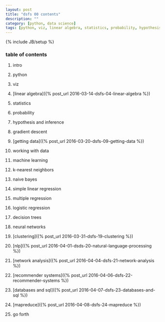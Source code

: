 ```yaml
---
layout: post
title: "dsfs 00 contents"
description: ""
category: [python, data science]
tags: [python, viz, linear algebra, statistics, probability, hypothesis, inference, gradient descent, machine learning, k-nearest, naive bayes, simple linear regression, multiple regression, logistic regression, decision trees, neural networks, clustering, nlp, network analysis, recommender systems, databases, sql, mapreduce]
---
```

{% include JB/setup %}


### table of contents

1. intro

1. python

1. viz

1. [linear algebra]({% post_url 2016-03-14-dsfs-04-linear-algebra %})

1. statistics

1. probability

1. hypothesis and inference

1. gradient descent

1. [getting data]({% post_url 2016-03-20-dsfs-09-getting-data %})

1. working with data

1. machine learning

1. k-nearest neighbors

1. naive bayes

1. simple linear regression

1. multiple regression

1. logistic regression

1. decision trees

1. neural networks

1. [clustering]({% post_url 2016-03-31-dsfs-19-clustering %})

1. [nlp]({% post_url 2016-04-01-dsds-20-natural-language-processing %})

1. [network analysis]({% post_url 2016-04-04-dsfs-21-network-analysis %})

1. [recommender systems]({% post_url 2016-04-06-dsfs-22-recommender-systems %})

1. [databases and sql]({% post_url 2016-04-07-dsfs-23-databases-and-sql %})

1. [mapreduce]({% post_url 2016-04-08-dsfs-24-mapreduce %})

1. go forth